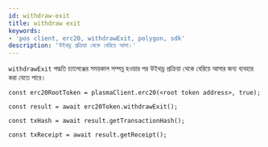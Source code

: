 ```yaml
---
id: withdraw-exit
title: withdraw exit
keywords:
- 'pos client, erc20, withdrawExit, polygon, sdk'
description: 'উইথড্র প্রক্রিয়া থেকে বেরিয়ে আসা।'
---
```


`withdrawExit` পদ্ধতি চ্যালেঞ্জের সময়কাল সম্পন্ন হওয়ার পর উইথড্র প্রক্রিয়া থেকে বেরিয়ে আসার জন্য ব্যবহার করা যেতে পারে।

```
const erc20RootToken = plasmaClient.erc20(<root token address>, true);

const result = await erc20Token.withdrawExit();

const txHash = await result.getTransactionHash();

const txReceipt = await result.getReceipt();

```
